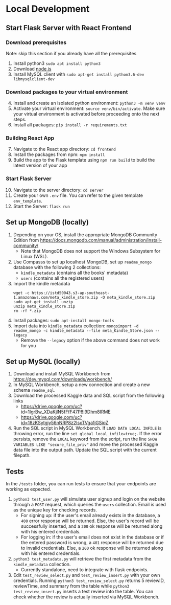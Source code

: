 # Local Development

## Start Flask Server with React Frontend

### Download prerequisites

Note: skip this section if you already have all the prerequisites

1. Install python3 `sudo apt install python3`
2. Download [node.js](https://nodejs.org/en/download/)
3. Install MySQL client with `sudo apt-get install python3.6-dev libmysqlclient-dev`

### Download packages to your virtual environment

4. Install and create an isolated python environment: `python3 -m venv venv`
5. Activate your virtual environment: `source venv/bin/activate`. Make sure your virtual environment is activated before proceeding onto the next steps.
6. Install all packages: `pip install -r requirements.txt`

### Building React App

7. Navigate to the React app directory: `cd frontend`
8. Install the packages from npm: `npm install`
9. Build the app to the Flask template using `npm run build` to build the latest version of your app

### Start Flask Server

10. Navigate to the server directory: `cd server`
11. Create your own `.env` file. You can refer to the given template `env_template`.
12. Start the Server: `flask run`

## Set up MongoDB (locally)

1. Depending on your OS, install the appropriate MongoDB Community Edition from https://docs.mongodb.com/manual/administration/install-community/
   - Note that MongoDB does not support the Windows Subsystem for Linux (WSL).
2. Use Compasss to set up localhost MongoDB, set up `readme_mongo` database with the following 2 collections:
   - `kindle_metadata` (contains all the books' metadata)
   - `users` (contains all the registered users)
3. Import the kindle metadata
   ```
   wget -c https://istd50043.s3-ap-southeast-1.amazonaws.com/meta_kindle_store.zip -O meta_kindle_store.zip
   sudo apt-get install unzip
   unzip meta_kindle_store.zip
   rm -rf *.zip
   ```
4. Install packages: `sudo apt-install mongo-tools`
5. Import data into `kindle_metadata` collection: `mongoimport -d readme_mongo -c kindle_metadata --file meta_Kindle_Store.json --legacy`
   - Remove the `--legacy` option if the above command does not work for you

## Set up MySQL (locally)

1. Download and install MySQL Workbench from https://dev.mysql.com/downloads/workbench/
2. In MySQL Workbench, setup a new connection and create a new schema `readme_sql`.
3. Download the processed Kaggle data and SQL script from the following links
   - https://drive.google.com/uc?id=1lgrBw_XDaKjlN5fFfF47P8l9Dhm8IRME
   - https://drive.google.com/uc?id=18zKSytgjy56nNRP8z2IsxTVga1jGSiqZ
4. Run the SQL script in MySQL Workbench. If `LOAD DATA LOCAL INFILE` is throwing error, run the line `set global local_infile=true;`. If the error persists, remove the `LOCAL` keyword from the script, run the line `SHOW VARIABLES LIKE "secure_file_priv"` and move the processed Kaggle data file into the output path. Update the SQL script with the current filepath.

## Tests

In the `/tests` folder, you can run tests to ensure that your endpoints are working as expected.

1. `python3 test_user.py` will simulate user signup and login on the website through a `POST` request, which queries the `users` collection. Email is used as the unique key for checking records.
   - For signing up: if the user's email already exists in the database, a `400` error response will be returned. Else, the user's record will be successfully inserted, and a `200` ok response will be returned along with his entered credentials.
   - For logging in: if the user's email does not exist in the database or if the entered password is wrong, a `401` response will be returned due to invalid credentials. Else, a `200` ok response will be returned along with his entered credentials.
2. `python3 test_metadata.py` will retrieve the first metadata from the `kindle_metadata` collection.
   - Currently standalone, need to integrate with flask endpoints.
3. Edit `test_review_select.py` and `test_review_insert.py` with your own credentials. Running `python3 test_review_select.py` returns 5 reviewID, reviewTime, and summary from the table while `python3 test_review_insert.py` inserts a test review into the table. You can check whether the review is actually inserted via MySQL Workbench.
